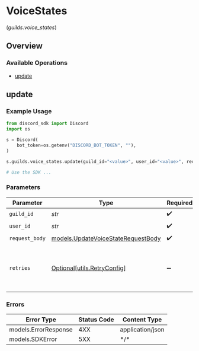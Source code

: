 # VoiceStates
(*guilds.voice_states*)

## Overview

### Available Operations

* [update](#update)

## update

### Example Usage

```python
from discord_sdk import Discord
import os

s = Discord(
    bot_token=os.getenv("DISCORD_BOT_TOKEN", ""),
)

s.guilds.voice_states.update(guild_id="<value>", user_id="<value>", request_body={})

# Use the SDK ...

```

### Parameters

| Parameter                                                                         | Type                                                                              | Required                                                                          | Description                                                                       |
| --------------------------------------------------------------------------------- | --------------------------------------------------------------------------------- | --------------------------------------------------------------------------------- | --------------------------------------------------------------------------------- |
| `guild_id`                                                                        | *str*                                                                             | :heavy_check_mark:                                                                | N/A                                                                               |
| `user_id`                                                                         | *str*                                                                             | :heavy_check_mark:                                                                | N/A                                                                               |
| `request_body`                                                                    | [models.UpdateVoiceStateRequestBody](../../models/updatevoicestaterequestbody.md) | :heavy_check_mark:                                                                | N/A                                                                               |
| `retries`                                                                         | [Optional[utils.RetryConfig]](../../models/utils/retryconfig.md)                  | :heavy_minus_sign:                                                                | Configuration to override the default retry behavior of the client.               |

### Errors

| Error Type           | Status Code          | Content Type         |
| -------------------- | -------------------- | -------------------- |
| models.ErrorResponse | 4XX                  | application/json     |
| models.SDKError      | 5XX                  | \*/\*                |